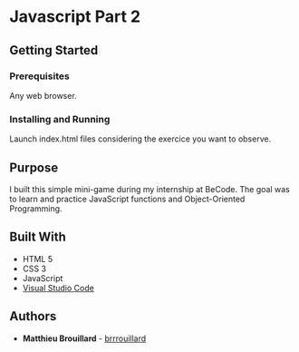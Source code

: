 # Javascript Part 2
## Getting Started

### Prerequisites
Any web browser.

### Installing and Running
Launch index.html files considering the exercice you want to observe.

## Purpose
I built this simple mini-game during my internship at BeCode. The goal was to learn and practice JavaScript functions and Object-Oriented Programming.

## Built With

* HTML 5
* CSS 3
* JavaScript
* [Visual Studio Code](https://code.visualstudio.com/) 

## Authors

* **Matthieu Brouillard** - [brrrouillard](https://twitter.com/brrrouillard)
